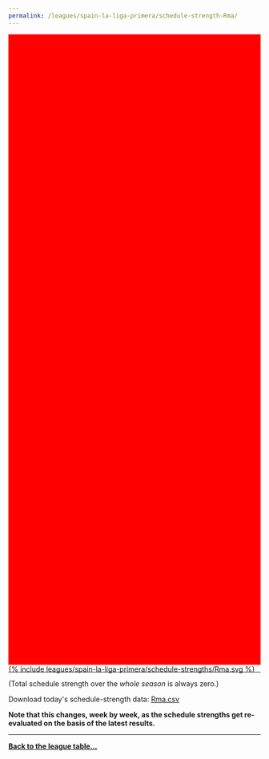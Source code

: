 ```yaml
---
permalink: /leagues/spain-la-liga-primera/schedule-strength-Rma/
---
```


<style>
.svg-wrap {
    background-color:red;
    height:0;
    padding-top:250%; /* 350px/550px */
    position: relative;
}

svg {
    background-color: white;
    height: 100%;
    display:block;
    width: 100%;
    position: absolute;
    top:0;
    left:0;
}
</style>


<div class="svg-wrap">
{% include leagues/spain-la-liga-primera/schedule-strengths/Rma.svg %}
</div>

-----

(Total schedule strength over the *whole season* is always zero.)


Download today's schedule-strength data: [Rma.csv](/assets/leagues/spain-la-liga-primera/2024/schedule-strengths/Rma.csv)

**Note that this changes, week by week, as the schedule strengths get re-evaluated on the
basis of the latest results.**

-----

[**Back to the league table...**](/leagues/spain-la-liga-primera)


